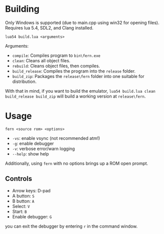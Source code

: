 # Building

Only Windows is supported (due to main.cpp using win32 for opening files).
Requires lua 5.4, SDL2, and Clang installed.

```
lua54 build.lua <arguments>
```

Arguments:
- `compile`: Compiles program to `bin\fern.exe`
- `clean`:  Cleans all object files.
- `rebuild`: Cleans object files, then compiles.
- `build_release`: Compiles the program into the `release` folder.
- `build_zip`: Packages the `release\fern` folder into one suitable for distribution. 

With that in mind, if you want to build the emulator, `lua54 build.lua clean build_release build_zip` will build a working version at `release\fern`.

# Usage

`fern <source rom> <options>`
- `-vs`: enable vsync (not recommended atm!)
- `-g`: enable debugger
- `-v`: verbose error/warn logging
- `--help`: show help

Additionally, using `fern` with no options brings up a ROM open prompt.

## Controls
- Arrow keys: D-pad
- A button: `S`
- B button: `A`
- Select: `V`
- Start: `B`
- Enable debugger: `G`

you can exit the debugger by entering `r` in the command window.

